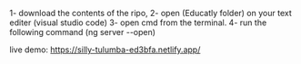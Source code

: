 1- download the contents of the ripo,
2- open (Educatly folder) on your text editer (visual studio code)
3- open cmd from the terminal.
4- run the following command (ng server --open)

live demo: https://silly-tulumba-ed3bfa.netlify.app/ 